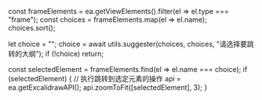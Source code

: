 const frameElements = ea.getViewElements().filter(el => el.type === "frame");
const choices = frameElements.map(el => el.name);
choices.sort();

let choice = "";
choice = await utils.suggester(choices, choices, "请选择要跳转的大纲");
if (!choice) return;

const selectedElement = frameElements.find(el => el.name === choice);
if (selectedElement) {
    // 执行跳转到选定元素的操作
    api = ea.getExcalidrawAPI();
    api.zoomToFit([selectedElement], 3);
}